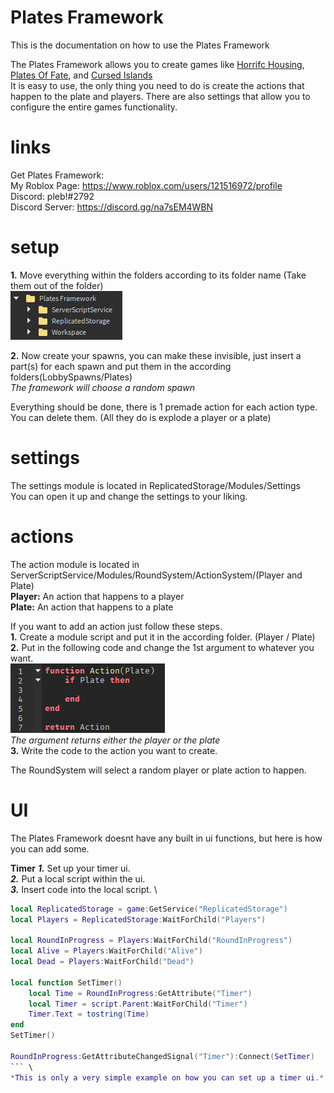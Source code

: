 # Plates Framework
This is the documentation on how to use the Plates Framework

The Plates Framework allows you to create games like [Horrifc Housing](https://www.roblox.com/games/263761432/UPDATE-Horrific-Housing), [Plates Of Fate](https://www.roblox.com/games/4783966408/Plates-of-Fate-Remastered), and [Cursed Islands](https://www.roblox.com/games/990566015/Cursed-Islands) \
It is easy to use, the only thing you need to do is create the actions that happen to the plate and players. There are also settings that allow you to configure the entire games functionality.

# links
Get Plates Framework: \
My Roblox Page: https://www.roblox.com/users/121516972/profile \
Discord: pleb!#2792 \
Discord Server: https://discord.gg/na7sEM4WBN

# setup
**1.** Move everything within the folders according to its folder name (Take them out of the folder) \
![Image](images/Image1.png)

**2.** Now create your spawns, you can make these invisible, just insert a part(s) for each spawn and put them in the according folders(LobbySpawns/Plates) \
*The framework will choose a random spawn*

Everything should be done, there is 1 premade action for each action type. You can delete them. (All they do is explode a player or a plate)

# settings
The settings module is located in ReplicatedStorage/Modules/Settings \
You can open it up and change the settings to your liking.

# actions
The action module is located in ServerScriptService/Modules/RoundSystem/ActionSystem/(Player and Plate) \
**Player:** An action that happens to a player \
**Plate:** An action that happens to a plate 

If you want to add an action just follow these steps. \
**1.** Create a module script and put it in the according folder. (Player / Plate) \
**2.** Put in the following code and change the 1st argument to whatever you want. \
![Image](images/Image2.png) \
*The argument returns either the player or the plate* \
**3.** Write the code to the action you want to create. 

The RoundSystem will select a random player or plate action to happen.

# UI
The Plates Framework doesnt have any built in ui functions, but here is how you can add some.

**Timer**
***1.*** Set up your timer ui. \
***2.*** Put a local script within the ui. \
***3.*** Insert code into the local script. \
```lua
local ReplicatedStorage = game:GetService("ReplicatedStorage")
local Players = ReplicatedStorage:WaitForChild("Players")

local RoundInProgress = Players:WaitForChild("RoundInProgress")
local Alive = Players:WaitForChild("Alive")
local Dead = Players:WaitForChild("Dead")

local function SetTimer()
	local Time = RoundInProgress:GetAttribute("Timer")
	local Timer = script.Parent:WaitForChild("Timer")
	Timer.Text = tostring(Time)
end
SetTimer()

RoundInProgress:GetAttributeChangedSignal("Timer"):Connect(SetTimer)
``` \
*This is only a very simple example on how you can set up a timer ui.*
